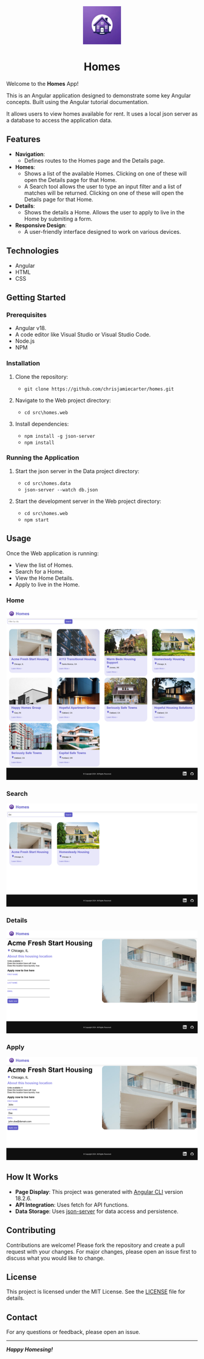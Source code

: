<div align="center">
	<img src="./_resources/homes-logo.png" alt="logo" width="100px" />
	<h1>Homes</h1>
</div>

Welcome to the **Homes** App!

This is an Angular application designed to demonstrate some key Angular concepts. Built using the Angular tutorial documentation.

It allows users to view homes available for rent. It uses a local json server as a database to access the application data.

## Features

- **Navigation**:
	- Defines routes to the Homes page and the Details page.
- **Homes**: 
	- Shows a list of the available Homes. Clicking on one of these will open the Details page for that Home.
	- A Search tool allows the user to type an input filter and a list of matches will be returned. Clicking on one of these will open the Details page for that Home.
- **Details**:
	- Shows the details a Home. Allows the user to apply to live in the Home by submiting a form.
- **Responsive Design**: 
	- A user-friendly interface designed to work on various devices.

## Technologies

- Angular
- HTML
- CSS

## Getting Started

### Prerequisites

- Angular v18.
- A code editor like Visual Studio or Visual Studio Code.
- Node.js
- NPM

### Installation

1. Clone the repository:
	- `git clone https://github.com/chrisjamiecarter/homes.git`

2. Navigate to the Web project directory:
	- `cd src\homes.web`

3. Install dependencies:
    - `npm install -g json-server`
	- `npm install`

### Running the Application

1. Start the json server in the Data project directory:
    - `cd src\homes.data`
	- `json-server --watch db.json`

2. Start the development server in the Web project directory:
    - `cd src\homes.web`
	- `npm start`

## Usage

Once the Web application is running:

- View the list of Homes.
- Search for a Home.
- View the Home Details.
- Apply to live in the Home.

### Home

![dashboard](./_resources/homes-home.png)

### Search

![search](./_resources/homes-search.png)

### Details

![heroes](./_resources/homes-details.png)

### Apply

![heroes](./_resources/homes-apply.png)


## How It Works

- **Page Display**: This project was generated with [Angular CLI](https://github.com/angular/angular-cli) version 18.2.6.
- **API Integration**: Uses fetch for API functions.
- **Data Storage**: Uses [json-server](https://www.npmjs.com/package/json-server) for data access and persistence.

## Contributing

Contributions are welcome! Please fork the repository and create a pull request with your changes. For major changes, please open an issue first to discuss what you would like to change.

## License

This project is licensed under the MIT License. See the [LICENSE](./LICENSE) file for details.

## Contact

For any questions or feedback, please open an issue.

---
***Happy Homesing!***
